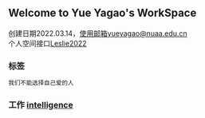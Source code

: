 ## Welcome to Yue Yagao's WorkSpace
创建日期2022.03.14，使用邮箱yueyagao@nuaa.edu.cn<br/>
个人空间接口[Leslie2022](https://leslie2022.github.io/)
<br/>
### 标签
```markdown
我们不能选择自己爱的人
```
### 工作  <a href="/intelligence.html">intelligence</a>
